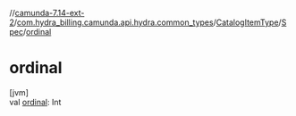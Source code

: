 //[camunda-7.14-ext-2](../../../../index.md)/[com.hydra_billing.camunda.api.hydra.common_types](../../index.md)/[CatalogItemType](../index.md)/[Spec](index.md)/[ordinal](ordinal.md)

# ordinal

[jvm]\
val [ordinal](ordinal.md): Int
